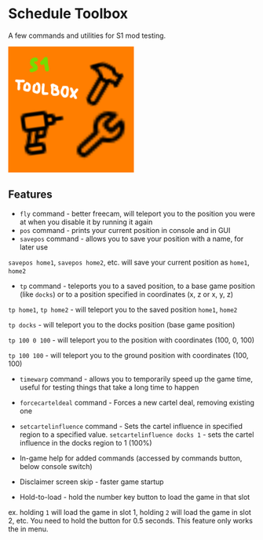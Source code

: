 # Schedule Toolbox

A few commands and utilities for S1 mod testing.

![icon](https://raw.githubusercontent.com/k073l/s1-toolbox/master/assets/icon.png)

## Features
- `fly` command - better freecam, will teleport you to the position you were at when you disable it by running it again
- `pos` command - prints your current position in console and in GUI
- `savepos` command - allows you to save your position with a name, for later use

`savepos home1`, `savepos home2`, etc. will save your current position as `home1`, `home2`

- `tp` command - teleports you to a saved position, to a base game position (like `docks`) or to a position specified in coordinates (x, z or x, y, z)

`tp home1`, `tp home2` - will teleport you to the saved position `home1`, `home2`

`tp docks` - will teleport you to the docks position (base game position)

`tp 100 0 100` - will teleport you to the position with coordinates (100, 0, 100)

`tp 100 100` - will teleport you to the ground position with coordinates (100, 100)

- `timewarp` command - allows you to temporarily speed up the game time, useful for testing things that take a long time to happen

- `forcecarteldeal` command - Forces a new cartel deal, removing existing one
- `setcartelinfluence` command - Sets the cartel influence in specified region to a specified value.
    `setcartelinfluence docks 1` - sets the cartel influence in the docks region to 1 (100%)

- In-game help for added commands (accessed by commands button, below console switch)
- Disclaimer screen skip - faster game startup
- Hold-to-load - hold the number key button to load the game in that slot

ex. holding `1` will load the game in slot 1, holding `2` will load the game in slot 2, etc. You need to hold the button for 0.5 seconds. This feature only works the in menu.

